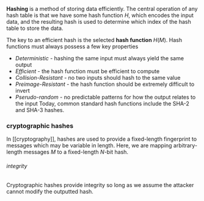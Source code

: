**Hashing** is a method of storing data efficiently. The central operation of any hash table is that we have some hash function $H$, which encodes the input data, and the resulting hash is used to determine which index of the hash table to store the data.

The key to an efficient hash is the selected **hash function** $H(M)$. Hash functions must always possess a few key properties
- *Deterministic* -  hashing the same input must always yield the same output
- *Efficient* - the hash function must be efficient to compute
- *Collision-Resistant* - no two inputs should hash to the same value
- *Preimage-Resistant* - the hash function should be extremely difficult to invert
- *Pserudo-random* - no predictable patterns for how the output relates to the input
Today, common standard hash functions include the SHA-2 and SHA-3 hashes.

### cryptographic hashes
In [[cryptography]], hashes are used to provide a fixed-length fingerprint to messages which may be variable in length. Here, we are mapping arbitrary-length messages $M$ to a fixed-length $N$-bit hash.

###### integrity
Cryptographic hashes provide integrity so long as we assume the attacker cannot modify the outputted hash.